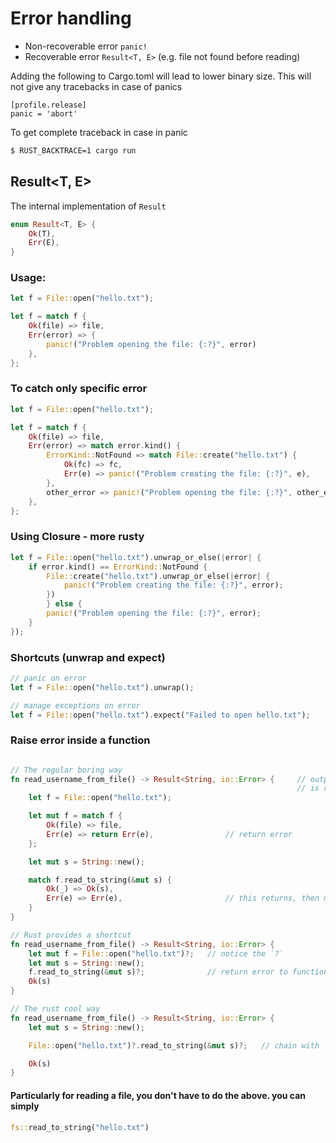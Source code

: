 # Error handling

- Non-recoverable error `panic!`
- Recoverable error `Result<T, E>` (e.g. file not found before reading)

Adding the following to Cargo.toml will lead to lower binary size. This will not give any tracebacks in case of panics
```
[profile.release]
panic = 'abort'
```

To get complete traceback in case in panic
```bash
$ RUST_BACKTRACE=1 cargo run
```

## Result<T, E>

The internal implementation of `Result`
```rust
enum Result<T, E> {
    Ok(T),
    Err(E),
}
```

### Usage:
```rust
let f = File::open("hello.txt");

let f = match f {
    Ok(file) => file,
    Err(error) => {
        panic!("Problem opening the file: {:?}", error)
    },
};
```

### To catch only specific error
```rust
let f = File::open("hello.txt");

let f = match f {
    Ok(file) => file,
    Err(error) => match error.kind() {
        ErrorKind::NotFound => match File::create("hello.txt") {
            Ok(fc) => fc,
            Err(e) => panic!("Problem creating the file: {:?}", e),
        },
        other_error => panic!("Problem opening the file: {:?}", other_error),
    },
};
```

### Using Closure - more rusty
```rust
let f = File::open("hello.txt").unwrap_or_else(|error| {
    if error.kind() == ErrorKind::NotFound {
        File::create("hello.txt").unwrap_or_else(|error| {
            panic!("Problem creating the file: {:?}", error);
        })
        } else {
        panic!("Problem opening the file: {:?}", error);
    }
});
```

### Shortcuts (unwrap and expect)
```rust
// panic on error
let f = File::open("hello.txt").unwrap();

// manage exceptions on error
let f = File::open("hello.txt").expect("Failed to open hello.txt");
```

### Raise error inside a function
```rust

// The regular boring way
fn read_username_from_file() -> Result<String, io::Error> {     // output signature
                                                                // is result with error
    let f = File::open("hello.txt");

    let mut f = match f {
        Ok(file) => file,
        Err(e) => return Err(e),                // return error
    };

    let mut s = String::new();

    match f.read_to_string(&mut s) {
        Ok(_) => Ok(s),
        Err(e) => Err(e),                       // this returns, then match returns
    }
}

// Rust provides a shortcut
fn read_username_from_file() -> Result<String, io::Error> {
    let mut f = File::open("hello.txt")?;   // notice the `?`
    let mut s = String::new();
    f.read_to_string(&mut s)?;              // return error to function
    Ok(s)
}

// The rust cool way
fn read_username_from_file() -> Result<String, io::Error> {
    let mut s = String::new();

    File::open("hello.txt")?.read_to_string(&mut s)?;   // chain with `?`

    Ok(s)
}
```

#### Particularly for reading a file, you don't have to do the above. you can simply
``` rust
fs::read_to_string("hello.txt")
```
```

